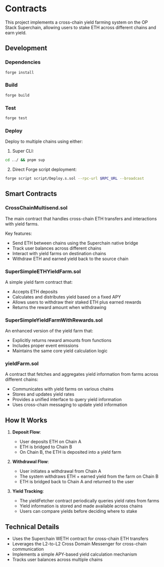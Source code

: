 # Contracts

This project implements a cross-chain yield farming system on the OP Stack Superchain, allowing users to stake ETH across different chains and earn yield.


## Development

### Dependencies

```bash
forge install
```

### Build

```bash
forge build
```

### Test

```bash
forge test
```

### Deploy

Deploy to multiple chains using either:

1. Super CLI:

```bash
cd ../ && pnpm sup
```

2. Direct Forge script deployment:

```bash
forge script script/Deploy.s.sol --rpc-url $RPC_URL --broadcast
```


## Smart Contracts

### CrossChainMultisend.sol

The main contract that handles cross-chain ETH transfers and interactions with yield farms.

Key features:
- Send ETH between chains using the Superchain native bridge
- Track user balances across different chains
- Interact with yield farms on destination chains
- Withdraw ETH and earned yield back to the source chain

### SuperSimpleETHYieldFarm.sol

A simple yield farm contract that:
- Accepts ETH deposits
- Calculates and distributes yield based on a fixed APY
- Allows users to withdraw their staked ETH plus earned rewards
- Returns the reward amount when withdrawing

### SuperSimpleYieldFarmWithRewards.sol

An enhanced version of the yield farm that:
- Explicitly returns reward amounts from functions
- Includes proper event emissions
- Maintains the same core yield calculation logic

### yieldFarm.sol

A contract that fetches and aggregates yield information from farms across different chains:
- Communicates with yield farms on various chains
- Stores and updates yield rates
- Provides a unified interface to query yield information
- Uses cross-chain messaging to update yield information

## How It Works

1. **Deposit Flow**:
   - User deposits ETH on Chain A
   - ETH is bridged to Chain B
   - On Chain B, the ETH is deposited into a yield farm

2. **Withdrawal Flow**:
   - User initiates a withdrawal from Chain A
   - The system withdraws ETH + earned yield from the farm on Chain B
   - ETH is bridged back to Chain A and returned to the user

3. **Yield Tracking**:
   - The yieldFetcher contract periodically queries yield rates from farms
   - Yield information is stored and made available across chains
   - Users can compare yields before deciding where to stake

## Technical Details

- Uses the Superchain WETH contract for cross-chain ETH transfers
- Leverages the L2-to-L2 Cross Domain Messenger for cross-chain communication
- Implements a simple APY-based yield calculation mechanism
- Tracks user balances across multiple chains
